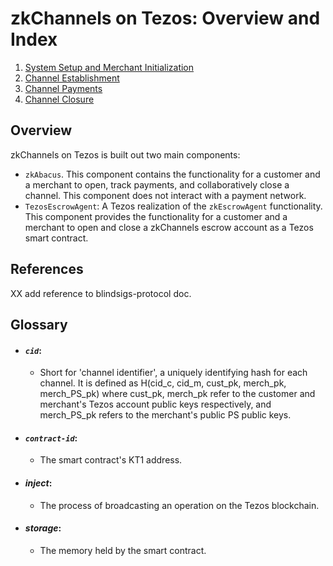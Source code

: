 # zkChannels on Tezos: Overview and Index


1. [System Setup and Merchant Initialization](1-setup.md)
2. [Channel Establishment](2-channel-establishment.md)
3. [Channel Payments](3-channel-payments.md)
4. [Channel Closure](4-channel-closure.md) 


## Overview
zkChannels on Tezos is built out two main components:
* `zkAbacus`. This component contains the functionality for a customer and a merchant to open, track payments, and collaboratively close a channel. This component does not interact with a payment network.
* `TezosEscrowAgent`: A Tezos realization of the `zkEscrowAgent` functionality. This component provides the functionality for a customer and a merchant to open and close a zkChannels escrow account as a Tezos smart contract. 

## References
XX add reference to blindsigs-protocol doc.

## Glossary
* #### *`cid`*:
   * Short for 'channel identifier', a uniquely identifying hash for each channel. It is defined as H(cid_c, cid_m, cust_pk, merch_pk, merch_PS_pk) where cust_pk, merch_pk refer to the customer and merchant's Tezos account public keys respectively, and merch_PS_pk refers to the merchant's public PS public keys.
* #### *`contract-id`*:
   * The smart contract's KT1 address.
* #### *inject*:
   * The process of broadcasting an operation on the Tezos blockchain.
* #### *storage*:
   * The memory held by the smart contract.